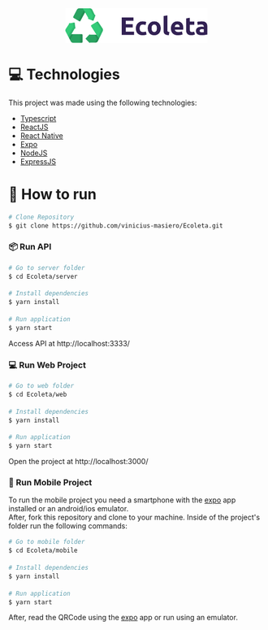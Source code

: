 <div align="center">

<img src="https://github.com/vinicius-masiero/Ecoleta/blob/master/.github/logo.png" alt="Ecoleta" width="280"/>

</div>

# :computer: Technologies
This project was made using the following technologies:
<ul>
  <li><a href="https://www.typescriptlang.org/">Typescript</a></li>
  <li><a href="https://reactjs.org/">ReactJS</a></li>
  <li><a href="https://reactnative.dev/">React Native</a></li>
  <li><a href="https://expo.io/">Expo</a></li>
  <li><a href="https://nodejs.org/en/">NodeJS</a></li>
  <li><a href="https://expressjs.com/">ExpressJS</a></li>
</ul>

# :construction_worker: How to run
```bash
# Clone Repository
$ git clone https://github.com/vinicius-masiero/Ecoleta.git
```
### 📦 Run API

```bash
# Go to server folder
$ cd Ecoleta/server

# Install dependencies
$ yarn install

# Run application
$ yarn start
```
Access API at http://localhost:3333/

### 💻 Run Web Project

```bash
# Go to web folder
$ cd Ecoleta/web

# Install dependencies
$ yarn install

# Run application
$ yarn start
```
Open the project at http://localhost:3000/

### 📱 Run Mobile Project
To run the mobile project you need a smartphone with the [expo](https://play.google.com/store/apps/details?id=host.exp.exponent) app installed or an android/ios emulator.
<br />
After, fork this repository and clone to your machine. Inside of the project's folder run the following commands:

```bash
# Go to mobile folder
$ cd Ecoleta/mobile

# Install dependencies
$ yarn install

# Run application
$ yarn start
```
After, read the QRCode using the [expo](https://play.google.com/store/apps/details?id=host.exp.exponent) app or run using an emulator.
